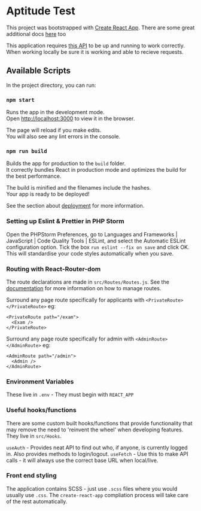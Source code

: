 # Aptitude Test

This project was bootstrapped with [Create React App](https://github.com/facebook/create-react-app). There are some 
great additional docs [here](https://create-react-app.dev/) too

This application requires [this API](https://github.com/iO-Academy/aptitude-test/tree/master/api) to be up and running 
to work correctly. When working locally be sure it is working and able to recieve requests.  

## Available Scripts

In the project directory, you can run:

### `npm start`

Runs the app in the development mode.\
Open [http://localhost:3000](http://localhost:3000) to view it in the browser.

The page will reload if you make edits.\
You will also see any lint errors in the console.

### `npm run build`

Builds the app for production to the `build` folder.\
It correctly bundles React in production mode and optimizes the build for the best performance.

The build is minified and the filenames include the hashes.\
Your app is ready to be deployed!

See the section about [deployment](https://facebook.github.io/create-react-app/docs/deployment) for more information.

### Setting up Eslint & Prettier in PHP Storm

Open the PHPStorm Preferences, go to Languages and Frameworks | JavaScript | Code Quality Tools | ESLint, and select the
Automatic ESLint configuration option. Tick the box ```run eslint --fix on save``` and click OK. This will standardise 
your code styles automatically when you save. 

### Routing with React-Router-dom

The route declarations are made in `src/Routes/Routes.js`. See the [documentation](https://reactrouter.com/web/guides/quick-start) for more information on how to manage routes.

Surround any page route specifically for applicants with `<PrivateRoute></PrivateRoute>` eg:
```
<PrivateRoute path="/exam">
  <Exam />
</PrivateRoute>
```

Surround any page route specifically for admin with `<AdminRoute></AdminRoute>` eg:
```
<AdminRoute path="/admin">
  <Admin />
</AdminRoute>
```

### Environment Variables

These live in `.env` - They must begin with `REACT_APP`

### Useful hooks/functions 

There are some custom built hooks/functions that provide functionality that may remove the need to 'reinvent the wheel' 
when developing features. They live in `src/Hooks`.

`useAuth` - Provides neat API to find out who, if anyone, is currently logged in. Also provides methods to login/logout.
`useFetch` - Use this to make API calls - it will always use the correct base URL when local/live.

### Front end styling

The application contains SCSS - just use `.scss` files where you would usually use `.css`. The `create-react-app` 
compliation process will take care of the rest automatically. 